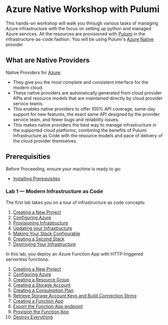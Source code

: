 # Azure Native Workshop with Pulumi

This hands-on workshop will walk you through various tasks of managing Azure infrastructure with the focus on setting up python and managed Azure services. All the resources are provisioned with [Pulumi](https://www.pulumi.com/) in the infrastructure-as-code fashion. You will be using Pulumi's [Azure Native](https://www.pulumi.com/docs/intro/cloud-providers/azure/) provider

## What are Native Providers
Native Providers for [Azure](https://www.pulumi.com/blog/pulumi-3-0/#native-providers-for-azure-and-google-cloud).
- They give you the most complete and consistent interface for the modern cloud. 
- These native providers are automatically generated from cloud provider APIs and resource models that are maintained directly by cloud provider service teams. 
- This enables native providers to offer 100% API coverage, same-day support for new features, the exact same API designed by the provider service team, and fewer bugs and reliability issues. 
- This makes native providers the best way to manage infrastructure in the supported cloud platforms, combining the benefits of Pulumi Infrastructure as Code with the resource models and pace of delivery of the cloud provider themselves.

## Prerequisities

Before Proceeding, ensure your machine is ready to go:
* [Installing Prerequisites](./00-installing-prerequisites.md)

### Lab 1 — Modern Infrastructure as Code

The first lab takes you on a tour of infrastructure as code concepts:
1. [Creating a New Project](./01-iac/01-creating-a-new-project.md)
2. [Configuring Azure](./01-iac/02-configuring-azure.md)
3. [Provisioning Infrastructure](./01-iac/03-provisioning-infrastructure.md)
4. [Updating your Infrastructure](./01-iac/04-updating-your-infrastructure.md)
5. [Making Your Stack Configurable](./01-iac/05-making-your-stack-configurable.md)
6. [Creating a Second Stack](./01-iac/06-creating-a-second-stack.md)
7. [Destroying Your Infrastructure](./01-iac/07-destroying-your-infrastructure.md)

In this lab, you deploy an Azure Function App with HTTP-triggered serverless functions.

1. [Creating a New Project](./02-serverless/01-creating-a-new-project.md)
2. [Configuring Azure](./02-serverless/02-configuring-azure.md)
3. [Creating a Resource Group](./02-serverless/03-provisioning-infrastructure.md)
4. [Creating a Storage Account](./02-serverless/03-provisioning-infrastructure.md#step-2--add-a-storage-account)
5. [Creating a Consumption Plan](./02-serverless/03-provisioning-infrastructure.md#step-3--define-a-consumption-plan)
6. [Retrieve Storage Account Keys and Build Connection String](./02-serverless/03-provisioning-infrastructure.md#step-4--retrieve-storage-account-keys-and-build-connection-string)
7. [Creating a Function App](./02-serverless/03-provisioning-infrastructure.md#step-5--create-a-function-app)
8. [Export the Function App endpoint](./02-serverless/03-provisioning-infrastructure.md#step-6--export-the-function-app-endpoint)
9. [Provision the Function App](./02-serverless/03-provisioning-infrastructure.md#step-7--provision-the-function-app)
10. [Destroy Everything](./02-serverless/03-provisioning-infrastructure.md#step-8--destroy-everything)

